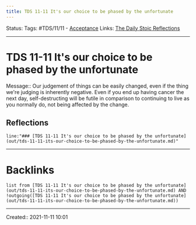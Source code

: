 ```yaml
---
title: TDS 11-11 It's our choice to be phased by the unfortunate
---
```


Status:
Tags: #TDS/11/11 - [Acceptance](out/acceptance.md)
Links: [The Daily Stoic Reflections](out/the-daily-stoic-reflections.md)
___
# TDS 11-11 It's our choice to be phased by the unfortunate
Message:: Our judgement of things can be easily changed, even if the thing we're judging is inherently negative. Even if you end up having cancer the next day, self-destructing will be futile in comparison to continuing to live as you normally do, not being affected by the change.

## Reflections
 ```query
line:"### [TDS 11-11 It's our choice to be phased by the unfortunate](out/tds-11-11-its-our-choice-to-be-phased-by-the-unfortunate.md)"
```
___
# Backlinks
```dataview
list from [TDS 11-11 It's our choice to be phased by the unfortunate](out/tds-11-11-its-our-choice-to-be-phased-by-the-unfortunate.md) AND !outgoing([TDS 11-11 It's our choice to be phased by the unfortunate](out/tds-11-11-its-our-choice-to-be-phased-by-the-unfortunate.md))
```
___

Created:: 2021-11-11 10:01

